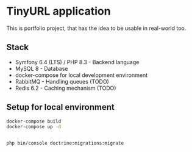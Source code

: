 # TinyURL application

This is portfolio project, that has the idea to be usable in real-world too.

## Stack

- Symfony 6.4 (LTS) / PHP 8.3 - Backend language
- MySQL 8 - Database
- docker-compose for local development environment
- RabbitMQ - Handling queues (TODO)
- Redis 6.2 - Caching mechanism (TODO)

## Setup for local environment

```bash
docker-compose build
docker-compose up -d


php bin/console doctrine:migrations:migrate
```